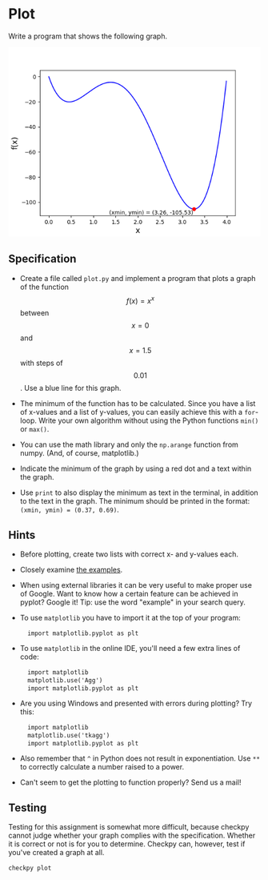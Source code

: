 # Plot

Write a program that shows the following graph.

![](../plot.png)

## Specification

* Create a file called `plot.py` and implement a program that plots a graph of the function $$f(x) = x^x$$ between $$x=0$$ and $$x=1.5$$ with steps of $$0.01$$. Use a blue line for this graph.

* The minimum of the function has to be calculated. Since you have a list of x-values and a list of y-values, you can easily achieve this with a `for`-loop. Write your own algorithm without using the Python functions `min()` or `max()`.

* You can use the math library and only the `np.arange` function from numpy. (And, of course, matplotlib.)

* Indicate the minimum of the graph by using a red dot and a text within the graph.

* Use `print` to also display the minimum as text in the terminal, in addition to the text in the graph. The minimum should be printed in the format: `(xmin, ymin) = (0.37, 0.69)`.

## Hints

* Before plotting, create two lists with correct x- and y-values each.

* Closely examine [the examples](/python/en/plotting).

* When using external libraries it can be very useful to make proper use of Google. Want to know how a certain feature can be achieved in pyplot? Google it! Tip: use the word "example" in your search query.

* To use `matplotlib` you have to import it at the top of your program:

		import matplotlib.pyplot as plt

* To use `matplotlib` in the online IDE, you'll need a few extra lines of code:

		import matplotlib
		matplotlib.use('Agg')
		import matplotlib.pyplot as plt

* Are you using Windows and presented with errors during plotting? Try this:

		import matplotlib
		matplotlib.use('tkagg')
		import matplotlib.pyplot as plt

* Also remember that `^` in Python does not result in exponentiation. Use `**` to correctly calculate a number raised to a power.

* Can't seem to get the plotting to function properly? Send us a mail!

## Testing

Testing for this assignment is somewhat more difficult, because checkpy cannot judge whether your graph complies with the specification. Whether it is correct or not is for you to determine. Checkpy can, however, test if you've created a graph at all.

    checkpy plot
